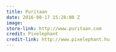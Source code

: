 ```yaml
---
title: Puritaan
date: 2016-08-17 15:28:00 Z
image: 
store-link: http://www.puritaan.com
credit: Pixelephant
credit-link: http://www.pixelephant.hu
---
```


